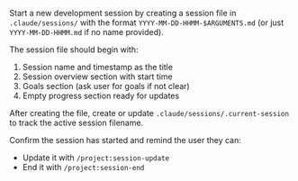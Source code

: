 Start a new development session by creating a session file in `.claude/sessions/` with the format `YYYY-MM-DD-HHMM-$ARGUMENTS.md` (or just `YYYY-MM-DD-HHMM.md` if no name provided).

The session file should begin with:
1. Session name and timestamp as the title
2. Session overview section with start time
3. Goals section (ask user for goals if not clear)
4. Empty progress section ready for updates

After creating the file, create or update `.claude/sessions/.current-session` to track the active session filename.

Confirm the session has started and remind the user they can:
- Update it with `/project:session-update`
- End it with `/project:session-end`
